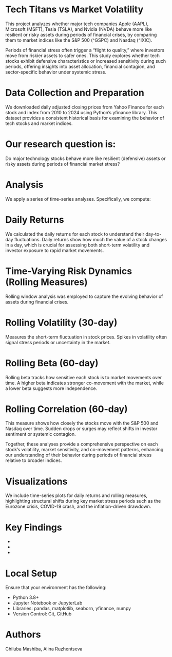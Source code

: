 # Tech Titans vs Market Volatility
This project analyzes whether major tech companies Apple (AAPL), Microsoft (MSFT), Tesla (TSLA), and Nvidia (NVDA) behave more like resilient or risky assets during periods of financial crises, by comparing them to market indices like the S&P 500 (^GSPC) and Nasdaq (^IXIC). 

Periods of financial stress often trigger a “flight to quality,” where investors move from riskier assets to safer ones. This study explores whether tech stocks exhibit defensive characteristics or increased sensitivity during such periods, offering insights into asset allocation, financial contagion, and sector-specific behavior under systemic stress.

# Data Collection and Preparation
We downloaded daily adjusted closing prices from Yahoo Finance for each stock and index from 2010 to 2024 using Python’s yfinance library. This dataset provides a consistent historical basis for examining the behavior of tech stocks and market indices.

# Our research question is: 
Do major technology stocks behave more like resilient (defensive) assets or risky assets during periods of financial market stress?

# Analysis
We apply a series of time-series analyses. Specifically, we compute:
# Daily Returns
We calculated the daily returns for each stock to understand their day-to-day fluctuations. Daily returns show how much the value of a stock changes in a day, which is crucial for assessing both short-term volatility and investor exposure to rapid market movements.
# Time-Varying Risk Dynamics (Rolling Measures)
Rolling window analysis was employed to capture the evolving behavior of assets during financial crises.
# Rolling Volatility (30-day)
Measures the short-term fluctuation in stock prices. Spikes in volatility often signal stress periods or uncertainty in the market.
# Rolling Beta (60-day)
Rolling beta tracks how sensitive each stock is to market movements over time. A higher beta indicates stronger co-movement with the market, while a lower beta suggests more independence.
# Rolling Correlation (60-day)
This measure shows how closely the stocks move with the S&P 500 and Nasdaq over time. Sudden drops or surges may reflect shifts in investor sentiment or systemic contagion.

Together, these analyses provide a comprehensive perspective on each stock’s volatility, market sensitivity, and co-movement patterns, enhancing our understanding of their behavior during periods of financial stress relative to broader indices.

# Visualizations
We include time-series plots for daily returns and rolling measures, highlighting structural shifts during key market stress periods such as the Eurozone crisis, COVID-19 crash, and the inflation-driven drawdown.

# Key Findings
-
-
-

# Local Setup 
Ensure that your environment has the following:
- Python 3.8+
- Jupyter Notebook or JupyterLab
- Libraries: pandas, matplotlib, seaborn, yfinance, numpy
- Version Control: Git, GitHub

# Authors
Chiluba Mashiba, Alina Ruzhentseva









